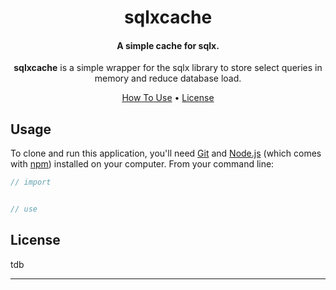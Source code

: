 <h1 align="center">
  sqlxcache

</h1>

<h4 align="center">A simple cache for sqlx.</h4>

<p align="center">
<b>sqlxcache</b> is a simple wrapper for the sqlx library to store select queries in memory and reduce database load.
</p>

<p align="center">
  <a href="#usage">How To Use</a> •
  <a href="#license">License</a>
</p>

## Usage

To clone and run this application, you'll need [Git](https://git-scm.com) and [Node.js](https://nodejs.org/en/download/) (which comes with [npm](http://npmjs.com)) installed on your computer. From your command line:

```go
// import


// use
```



## License

tdb

---



